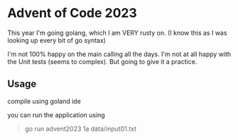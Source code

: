 # Advent of Code 2023

This year I'm going golang, which I am VERY rusty on.
(I know this as I was looking up every bit of go syntax)

I'm not 100% happy on the main calling all the days. I'm not at all happy with the Unit tests (seems to complex).
But going to give it a practice.

## Usage

compile using goland ide

you can run the application using 
> go run advent2023 1a data/input01.txt